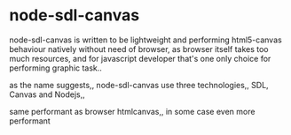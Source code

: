 # node-sdl-canvas

node-sdl-canvas is written to be lightweight and performing html5-canvas behaviour natively without need of browser,
as browser itself takes too much resources, and for javascript developer that's one only choice for performing graphic task..

as the name suggests,, node-sdl-canvas use three technologies,, SDL, Canvas and Nodejs,,

same performant as browser htmlcanvas,, in some case even more performant
